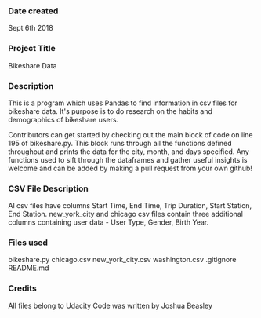 ### Date created
Sept 6th 2018

### Project Title
Bikeshare Data

### Description
This is a program which uses Pandas to find information in csv files for bikeshare data. It's purpose is to do research on the habits and demographics of bikeshare users.

Contributors can get started by checking out the main block of code on line 195 of bikeshare.py. This block runs through all the functions defined throughout and prints the data for the city, month, and days specified. Any functions used to sift through the dataframes and gather useful insights is welcome and can be added by making a pull request from your own github!

### CSV File Description

Al csv files have columns Start Time,	End Time,	Trip Duration,	Start Station,	End Station. new_york_city and chicago csv files contain three additional columns containing user data -	User Type,	Gender,	Birth Year.

### Files used
bikeshare.py
chicago.csv
new_york_city.csv
washington.csv
.gitignore
README.md

### Credits
All files belong to Udacity
Code was written by Joshua Beasley
